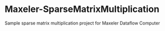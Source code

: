 # Maxeler-SparseMatrixMultiplication
Sample sparse matrix multiplication project for Maxeler Dataflow Computer
